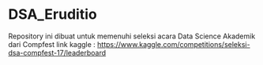 # DSA_Eruditio
Repository ini dibuat untuk memenuhi seleksi acara Data Science Akademik dari Compfest
link kaggle : https://www.kaggle.com/competitions/seleksi-dsa-compfest-17/leaderboard
